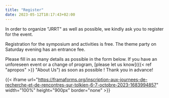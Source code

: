```yaml
---
title: "Register"
date: 2023-05-12T18:17:43+02:00
---
```


In order to organize "JRRT" as well as possible, we kindly ask you to register
for the event.

Registration for the symposium and activities is free. The theme party on
Saturday evening has an entrance fee.

Please fill in as many details as possible in the form below. If you have an
unforeseen event or a change of program, [please let us know]({{< ref
"apropos" >}} "About Us") as soon as possible ! Thank you in advance!

{{< iframe url="https://framaforms.org/inscription-aux-journees-de-recherche-et-de-rencontres-sur-tolkien-6-7-octobre-2023-1683994857" width="100%" height="900px" border="none" >}}
